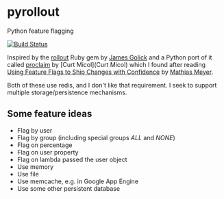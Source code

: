 # pyrollout
Python feature flagging

[![Build Status](https://travis-ci.org/brechin/pyrollout.svg?branch=master)](https://travis-ci.org/brechin/pyrollout)

Inspired by the [rollout](https://github.com/FetLife/rollout) Ruby gem by [James Golick](https://github.com/jamesgolick)
and a Python port of it called
[proclaim](https://github.com/asenchi/proclaim) by [Curt Micol](Curt Micol) which I found after reading 
[Using Feature Flags to Ship Changes with Confidence](http://blog.travis-ci.com/2014-03-04-use-feature-flags-to-ship-changes-with-confidence/) 
by [Mathias Meyer](https://github.com/roidrage).

Both of these use redis, and I don't like that requirement. I seek to support multiple storage/persistence mechanisms.

Some feature ideas
------------------

* Flag by user 
* Flag by group (including special groups _ALL_ and _NONE_)
* Flag on percentage
* Flag on user property
* Flag on lambda passed the user object
* Use memory
* Use file
* Use memcache, e.g. in Google App Engine
* Use some other persistent database
